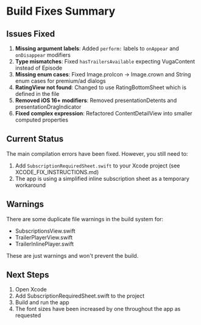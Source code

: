 # Build Fixes Summary

## Issues Fixed

1. **Missing argument labels**: Added `perform:` labels to `onAppear` and `onDisappear` modifiers
2. **Type mismatches**: Fixed `hasTrailersAvailable` expecting VugaContent instead of Episode
3. **Missing enum cases**: Fixed Image.proIcon → Image.crown and String enum cases for premium/ad dialogs
4. **RatingView not found**: Changed to use RatingBottomSheet which is defined in the file
5. **Removed iOS 16+ modifiers**: Removed presentationDetents and presentationDragIndicator
6. **Fixed complex expression**: Refactored ContentDetailView into smaller computed properties

## Current Status

The main compilation errors have been fixed. However, you still need to:

1. Add `SubscriptionRequiredSheet.swift` to your Xcode project (see XCODE_FIX_INSTRUCTIONS.md)
2. The app is using a simplified inline subscription sheet as a temporary workaround

## Warnings

There are some duplicate file warnings in the build system for:
- SubscriptionsView.swift
- TrailerPlayerView.swift  
- TrailerInlinePlayer.swift

These are just warnings and won't prevent the build.

## Next Steps

1. Open Xcode
2. Add SubscriptionRequiredSheet.swift to the project
3. Build and run the app
4. The font sizes have been increased by one throughout the app as requested